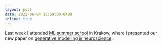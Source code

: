 ```yaml
---
layout: post
date: 2022-06-04 15:59:00-0400
inline: true
---
```


Last week I attended [ML summer school](assets/pdf/mlss2022.pdf) in Krakow, where I presented our new paper on [generative modelling in neuroscience](assets/pdf/ccvae_poster.pdf).